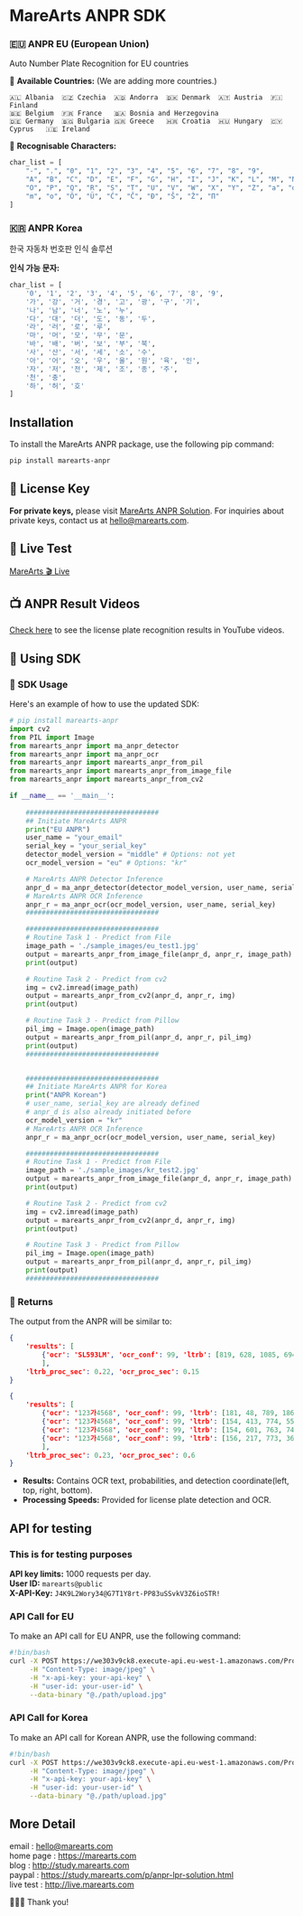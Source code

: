 # MareArts ANPR SDK

### 🇪🇺 ANPR EU (European Union)
Auto Number Plate Recognition for EU countries

🦋 **Available Countries:** (We are adding more countries.)
``` 
🇦🇱 Albania  🇨🇿 Czechia  🇦🇩 Andorra  🇩🇰 Denmark  🇦🇹 Austria  🇫🇮 Finland
🇧🇪 Belgium  🇫🇷 France   🇧🇦 Bosnia and Herzegovina  
🇩🇪 Germany  🇧🇬 Bulgaria 🇬🇷 Greece   🇭🇷 Croatia  🇭🇺 Hungary  🇨🇾 Cyprus   🇮🇪 Ireland
```

🦋 **Recognisable Characters:**
```python
char_list = [
    "-", ".", "0", "1", "2", "3", "4", "5", "6", "7", "8", "9",
    "A", "B", "C", "D", "E", "F", "G", "H", "I", "J", "K", "L", "M", "N",
    "O", "P", "Q", "R", "S", "T", "U", "V", "W", "X", "Y", "Z", "a", "d", "i", 
    "m", "o", "Ö", "Ü", "Ć", "Č", "Đ", "Š", "Ž", "П"
]
```

### 🇰🇷 ANPR Korea
한국 자동차 번호판 인식 솔루션

**인식 가능 문자:**
```python
char_list = [
    '0', '1', '2', '3', '4', '5', '6', '7', '8', '9', 
    '가', '강', '거', '경', '고', '광', '구', '기',
    '나', '남', '너', '노', '누',
    '다', '대', '더', '도', '동', '두',
    '라', '러', '로', '루',
    '마', '머', '모', '무', '문',
    '바', '배', '버', '보', '부', '북',
    '사', '산', '서', '세', '소', '수',
    '아', '어', '오', '우', '울', '원', '육', '인',
    '자', '저', '전', '제', '조', '종', '주',
    '천', '충',
    '하', '허', '호'
]
```

## Installation

To install the MareArts ANPR package, use the following pip command:

```bash
pip install marearts-anpr
```

## 🪪 License Key

**For private keys,** please visit [MareArts ANPR Solution](https://study.marearts.com/p/anpr-lpr-solution.html).
For inquiries about private keys, contact us at [hello@marearts.com](mailto:hello@marearts.com).

## 🤖 Live Test
[MareArts 🎬 Live](http://live.marearts.com)

## 📺 ANPR Result Videos
[Check here](https://www.youtube.com/playlist?list=PLvX6vpRszMkxJBJf4EjQ5VCnmkjfE59-J) to see the license plate recognition results in YouTube videos.

## 📝 Using SDK

### 🔬 SDK Usage
Here's an example of how to use the updated SDK:

```python
# pip install marearts-anpr
import cv2
from PIL import Image
from marearts_anpr import ma_anpr_detector
from marearts_anpr import ma_anpr_ocr
from marearts_anpr import marearts_anpr_from_pil
from marearts_anpr import marearts_anpr_from_image_file
from marearts_anpr import marearts_anpr_from_cv2

if __name__ == '__main__':
    
    #################################
    ## Initiate MareArts ANPR
    print("EU ANPR")
    user_name = "your_email"
    serial_key = "your_serial_key"
    detector_model_version = "middle" # Options: not yet
    ocr_model_version = "eu" # Options: "kr"

    # MareArts ANPR Detector Inference
    anpr_d = ma_anpr_detector(detector_model_version, user_name, serial_key, conf_thres=0.3, iou_thres=0.5)
    # MareArts ANPR OCR Inference
    anpr_r = ma_anpr_ocr(ocr_model_version, user_name, serial_key)
    #################################

    #################################
    # Routine Task 1 - Predict from File
    image_path = './sample_images/eu_test1.jpg'
    output = marearts_anpr_from_image_file(anpr_d, anpr_r, image_path)
    print(output)

    # Routine Task 2 - Predict from cv2
    img = cv2.imread(image_path)
    output = marearts_anpr_from_cv2(anpr_d, anpr_r, img)
    print(output)

    # Routine Task 3 - Predict from Pillow
    pil_img = Image.open(image_path)
    output = marearts_anpr_from_pil(anpr_d, anpr_r, pil_img)
    print(output)
    #################################


    #################################
    ## Initiate MareArts ANPR for Korea
    print("ANPR Korean")
    # user_name, serial_key are already defined
    # anpr_d is also already initiated before
    ocr_model_version = "kr"
    # MareArts ANPR OCR Inference
    anpr_r = ma_anpr_ocr(ocr_model_version, user_name, serial_key)

    #################################
    # Routine Task 1 - Predict from File
    image_path = './sample_images/kr_test2.jpg'
    output = marearts_anpr_from_image_file(anpr_d, anpr_r, image_path)
    print(output)

    # Routine Task 2 - Predict from cv2
    img = cv2.imread(image_path)
    output = marearts_anpr_from_cv2(anpr_d, anpr_r, img)
    print(output)

    # Routine Task 3 - Predict from Pillow
    pil_img = Image.open(image_path)
    output = marearts_anpr_from_pil(anpr_d, anpr_r, pil_img)
    print(output)
    #################################
```

### 🔬 Returns
The output from the ANPR will be similar to:

```json
{
    'results': [
        {'ocr': 'SL593LM', 'ocr_conf': 99, 'ltrb': [819, 628, 1085, 694], 'ltrb_conf': 90}
        ], 
    'ltrb_proc_sec': 0.22, 'ocr_proc_sec': 0.15
}
```
```json
{
    'results': [
        {'ocr': '123가4568', 'ocr_conf': 99, 'ltrb': [181, 48, 789, 186], 'ltrb_conf': 83}, 
        {'ocr': '123가4568', 'ocr_conf': 99, 'ltrb': [154, 413, 774, 557], 'ltrb_conf': 82}, 
        {'ocr': '123가4568', 'ocr_conf': 99, 'ltrb': [154, 601, 763, 746], 'ltrb_conf': 80}, 
        {'ocr': '123가4568', 'ocr_conf': 99, 'ltrb': [156, 217, 773, 369], 'ltrb_conf': 80}
        ],
    'ltrb_proc_sec': 0.23, 'ocr_proc_sec': 0.6
}
```

- **Results:** Contains OCR text, probabilities, and detection coordinate(left, top, right, bottom).
- **Processing Speeds:** Provided for license plate detection and OCR.

## API for testing

### This is for testing purposes
**API key limits:** 1000 requests per day. <br>
**User ID:** `marearts@public` <br>
**X-API-Key:** `J4K9L2Wory34@G7T1Y8rt-PP83uSSvkV3Z6ioSTR!`

### API Call for EU

To make an API call for EU ANPR, use the following command:

```bash
#!bin/bash
curl -X POST https://we303v9ck8.execute-api.eu-west-1.amazonaws.com/Prod/marearts_anpr_eu \
     -H "Content-Type: image/jpeg" \
     -H "x-api-key: your-api-key" \
     -H "user-id: your-user-id" \
     --data-binary "@./path/upload.jpg"
```

### API Call for Korea

To make an API call for Korean ANPR, use the following command:

```bash
#!bin/bash
curl -X POST https://we303v9ck8.execute-api.eu-west-1.amazonaws.com/Prod/marearts_anpr \
     -H "Content-Type: image/jpeg" \
     -H "x-api-key: your-api-key" \
     -H "user-id: your-user-id" \
     --data-binary "@./path/upload.jpg"
```



## More Detail
email : hello@marearts.com <br>
home page : https://marearts.com <br>
blog : http://study.marearts.com <br>
paypal : https://study.marearts.com/p/anpr-lpr-solution.html <br>
live test : http://live.marearts.com


🙇🏻‍♂️ Thank you!
